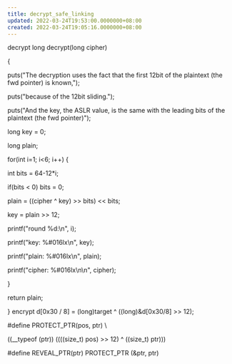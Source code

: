 ```yaml
---
title: decrypt_safe_linking
updated: 2022-03-24T19:53:00.0000000+08:00
created: 2022-03-24T19:05:16.0000000+08:00
---
```


decrypt
long decrypt(long cipher)

{

puts("The decryption uses the fact that the first 12bit of the plaintext (the fwd pointer) is known,");

puts("because of the 12bit sliding.");

puts("And the key, the ASLR value, is the same with the leading bits of the plaintext (the fwd pointer)");

long key = 0;

long plain;

for(int i=1; i\<6; i++) {

int bits = 64-12\*i;

if(bits \< 0) bits = 0;

plain = ((cipher ^ key) \>\> bits) \<\< bits;

key = plain \>\> 12;

printf("round %d:\n", i);

printf("key: %#016lx\n", key);

printf("plain: %#016lx\n", plain);

printf("cipher: %#016lx\n\n", cipher);

}

return plain;

}
encrypt
d\[0x30 / 8\] = (long)target ^ ((long)&d\[0x30/8\] \>\> 12);

\#define PROTECT_PTR(pos, ptr) \\

((\_\_typeof (ptr)) ((((size_t) pos) \>\> 12) ^ ((size_t) ptr)))

\#define REVEAL_PTR(ptr) PROTECT_PTR (&ptr, ptr)

